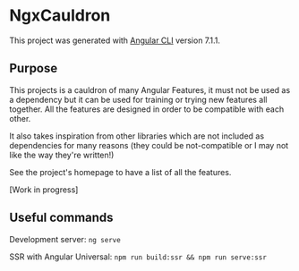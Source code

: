# NgxCauldron

This project was generated with [Angular CLI](https://github.com/angular/angular-cli) version 7.1.1.

## Purpose
This projects is a cauldron of many Angular Features, it must not be used as a dependency but it can be used for training or trying new features all together.
All the features are designed in order to be compatible with each other.

It also takes inspiration from other libraries which are not included as dependencies for many reasons (they could be not-compatible or I may not like the way they're written!)

See the project's homepage to have a list of all the features.

[Work in progress]

## Useful commands
Development server:
`ng serve`

SSR with Angular Universal:
`npm run build:ssr && npm run serve:ssr`
